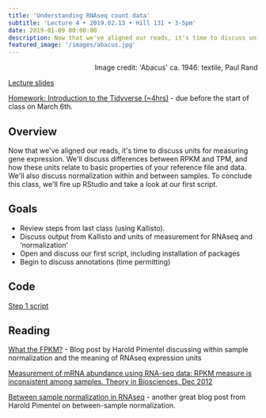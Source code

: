 ```yaml
---
title: 'Understanding RNAseq count data'
subtitle: 'Lecture 4 • 2019.02.13 • Hill 131 • 3-5pm'
date: 2019-01-09 00:00:00
description: Now that we've aligned our reads, it's time to discuss units for measuring gene expression.  We'll discuss differences between RPKM and TPM, and how these units relate to basic properties of your reference file and data.  We'll also discuss normalization within and between samples.  To conclude this class, we'll fire up RStudio and take a look at our first script.  
featured_image: '/images/abacus.jpg'
---
```


<div style="text-align: right"> Image credit: 'Abacus' ca. 1946: textile, Paul Rand </div>

[Lecture slides](https://www.icloud.com/keynote/0Oex4CzdWhhMZpcwwAmTjPwzA#Lecture04%5Funits)

[Homework: Introduction to the Tidyverse (~4hrs)](https://www.datacamp.com/courses/introduction-to-the-tidyverse) - due before the start of class on March 6th.

## Overview

 Now that we've aligned our reads, it's time to discuss units for measuring gene expression.  We'll discuss differences between RPKM and TPM, and how these units relate to basic properties of your reference file and data.  We'll also discuss normalization within and between samples.  To conclude this class, we'll fire up RStudio and take a look at our first script.   

## Goals

* Review steps from last class (using Kallisto).
* Discuss output from Kallisto and units of measurement for RNAseq and ‘normalization’
* Open and discuss our first script, including installation of packages
* Begin to discuss annotations (time permitting)

## Code

[Step 1 script](http://DIYtranscriptomics.github.io/Code/files/Step1_preprocessingKallisto.R)

## Reading

[What the FPKM?](https://haroldpimentel.wordpress.com/2014/05/08/what-the-fpkm-a-review-rna-seq-expression-units/) - Blog post by Harold Pimentel discussing within sample normalization and the meaning of RNAseq expression units

[Measurement of mRNA abundance using RNA-seq data: RPKM measure is inconsistent among samples. Theory in Biosciences, Dec 2012](http://DIYtranscriptomics.github.io/Reading/files/wagnerTPM.pdf)

[Between sample normalization in RNAseq](https://haroldpimentel.wordpress.com/2014/12/08/in-rna-seq-2-2-between-sample-normalization/) - another great blog post from Harold Pimentel on between-sample normalization.